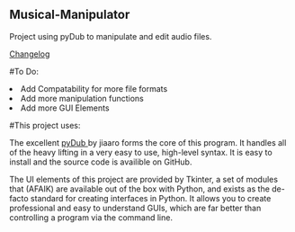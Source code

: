 ## Musical-Manipulator
Project using pyDub to manipulate and edit audio files.

<a href = "https://github.com/MartinHarvey/Musical-Manipulator/blob/master/Changelog.md"> Changelog </a>


#To Do:
<li>
  Add Compatability for more file formats
<li>
  Add more manipulation functions
<li>
  Add more GUI Elements

#This project uses:

The excellent <a href = https://github.com/jiaaro/pydub> pyDub </a> by jiaaro forms the core of this program. It handles all of the heavy lifting in a very easy to use, high-level syntax. It is easy to install and the source code is availible on GitHub.

The UI elements of this project are provided by Tkinter, a set of modules that (AFAIK) are available out of the box with Python, and exists as the de-facto standard for creating interfaces in Python. It allows you to create professional and easy to understand GUIs, which are far better than controlling a program via the command line.
